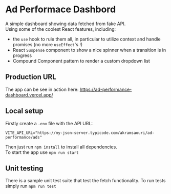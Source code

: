 # Ad Performace Dashbord

A simple dashboard showing data fetched from fake API.  
Using some of the coolest React features, including:

- the `use` hook to rule them all, in particular to utilize context and handle promises (no more `useEffect`'s !)
- React `Suspense` component to show a nice spinner when a transition is in progress
- Compound Component pattern to render a custom dropdown list

## Production URL

The app can be see in action here: https://ad-performance-dashboard.vercel.app/

## Local setup

Firstly create a `.env` file with the API URL:

```
VITE_API_URL="https://my-json-server.typicode.com/akramsaouri/ad-performance/ads"
```

Then just run `npm install` to install all dependencies.  
To start the app use `npm run start`

## Unit testing

There is a sample unit test suite that test the fetch functionality. To run tests simply run `npm run test`

